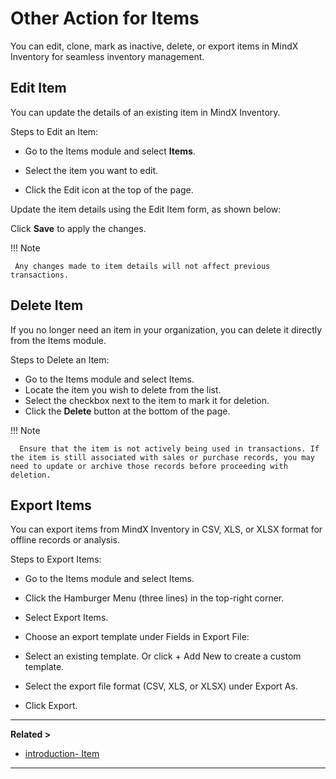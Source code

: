 # **Other Action for Items**

You can edit, clone, mark as inactive, delete, or export items in MindX Inventory for seamless inventory management.

## **Edit Item**

You can update the details of an existing item in MindX Inventory.

Steps to Edit an Item:

- Go to the Items module and select **Items**.

- Select the item you want to edit.

- Click the Edit icon at the top of the page.

Update the item details using the Edit Item form, as shown below:

Click **Save** to apply the changes.

!!! Note

     Any changes made to item details will not affect previous transactions.

## **Delete Item**

If you no longer need an item in your organization, you can delete it directly from the Items module.

Steps to Delete an Item:

- Go to the Items module and select Items.
- Locate the item you wish to delete from the list.
- Select the checkbox next to the item to mark it for deletion.
- Click the **Delete** button at the bottom of the page.

!!! Note

      Ensure that the item is not actively being used in transactions. If the item is still associated with sales or purchase records, you may need to update or archive those records before proceeding with deletion.

## **Export Items**

You can export items from MindX Inventory in CSV, XLS, or XLSX format for offline records or analysis.

Steps to Export Items:

- Go to the Items module and select Items.

- Click the Hamburger Menu (three lines) in the top-right corner.

- Select Export Items.

- Choose an export template under Fields in Export File:

- Select an existing template.
  Or click + Add New to create a custom template.
- Select the export file format (CSV, XLS, or XLSX) under Export As.
- Click Export.

---

**Related >**

- [introduction- Item](introduction-item.md)

---
